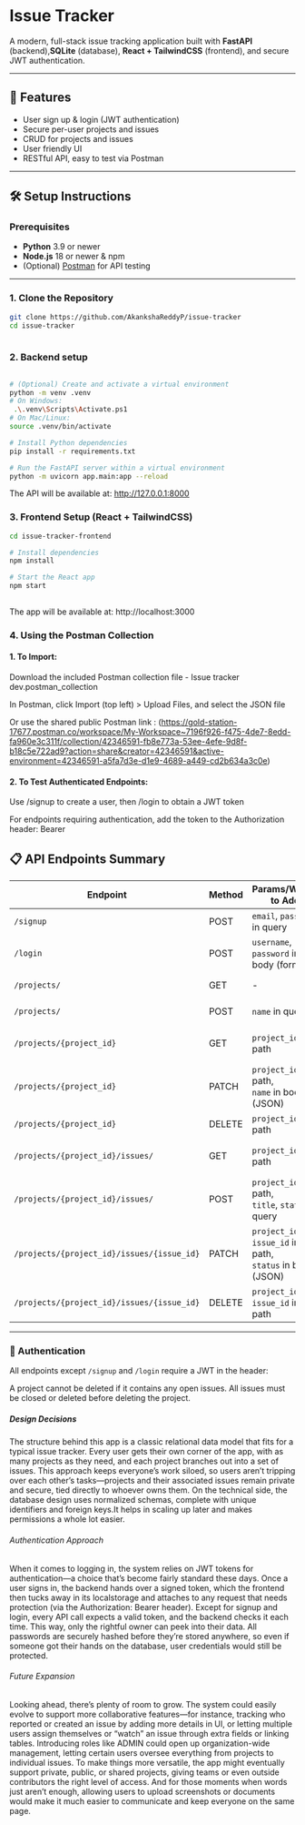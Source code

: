 # Issue Tracker

A modern, full-stack issue tracking application built with **FastAPI** (backend),**SQLite** (database), **React + TailwindCSS** (frontend), and secure JWT authentication.

---

## 🚀 Features

- User sign up & login (JWT authentication)
- Secure per-user projects and issues
- CRUD for projects and issues
- User friendly UI
- RESTful API, easy to test via Postman

---

## 🛠️ Setup Instructions

### Prerequisites

- **Python** 3.9 or newer
- **Node.js** 18 or newer & npm
- (Optional) [Postman](https://www.postman.com/) for API testing

---

### 1. Clone the Repository

```bash
git clone https://github.com/AkankshaReddyP/issue-tracker
cd issue-tracker
 
```
### 2. Backend setup

```bash

# (Optional) Create and activate a virtual environment
python -m venv .venv
# On Windows:
 .\.venv\Scripts\Activate.ps1
# On Mac/Linux:
source .venv/bin/activate

# Install Python dependencies
pip install -r requirements.txt

# Run the FastAPI server within a virtual environment
python -m uvicorn app.main:app --reload
```
The API will be available at: http://127.0.0.1:8000

### 3. Frontend Setup (React + TailwindCSS)

```bash
cd issue-tracker-frontend 

# Install dependencies
npm install

# Start the React app
npm start
 
```
The app will be available at: http://localhost:3000

### 4. Using the Postman Collection
#### 1. To Import:
Download the included Postman collection file - Issue tracker dev.postman_collection

In Postman, click Import (top left) > Upload Files, and select the JSON file

Or use the shared public Postman link :
(https://gold-station-17677.postman.co/workspace/My-Workspace~7196f926-f475-4de7-8edd-fa960e3c311f/collection/42346591-fb8e773a-53ee-4efe-9d8f-b18c5e722ad9?action=share&creator=42346591&active-environment=42346591-a5fa7d3e-d1e9-4689-a449-cd2b634a3c0e)

#### 2. To Test Authenticated Endpoints:
Use /signup to create a user, then /login to obtain a JWT token

For endpoints requiring authentication, add the token to the Authorization header:
Bearer <your-access-token>

## 📋 API Endpoints Summary

| Endpoint                                              | Method | Params/Where to Add            | Auth Required | Description                        |
| ----------------------------------------------------- | ------ | ------------------------------ | ------------- | ---------------------------------- |
| `/signup`                                             | POST   | `email`, `password` in query   | No            | Register a new user                |
| `/login`                                              | POST   | `username`, `password` in body (form) | No    | Obtain JWT access token            |
| `/projects/`                                          | GET    | -                              | Yes           | List all user projects             |
| `/projects/`                                          | POST   | `name` in query                | Yes           | Create a new project               |
| `/projects/{project_id}`                              | GET    | `project_id` in path           | Yes           | Get details for a single project   |
| `/projects/{project_id}`                              | PATCH  | `project_id` in path,<br>`name` in body (JSON) | Yes | Update a project's name            |
| `/projects/{project_id}`                              | DELETE | `project_id` in path           | Yes           | Delete a project                   |
| `/projects/{project_id}/issues/`                      | GET    | `project_id` in path           | Yes           | List all issues in a project       |
| `/projects/{project_id}/issues/`                      | POST   | `project_id` in path,<br>`title`, `status` in query | Yes | Create a new issue in a project    |
| `/projects/{project_id}/issues/{issue_id}`            | PATCH  | `project_id`, `issue_id` in path,<br>`status` in body (JSON) | Yes | Update an issue's status           |
| `/projects/{project_id}/issues/{issue_id}`            | DELETE | `project_id`, `issue_id` in path | Yes         | Delete an issue                    |

---

### 🔑 Authentication

All endpoints except `/signup` and `/login` require a JWT in the header:


A project cannot be deleted if it contains any open issues. All issues must be closed or deleted before deleting the project.

##### Design Decisions

The structure behind this app is a classic relational data model that fits for a typical issue tracker. Every user gets their own corner of the app, with as many projects as they need, and each project branches out into a set of issues. This approach keeps everyone’s work siloed, so users aren’t tripping over each other’s tasks—projects and their associated issues remain private and secure, tied directly to whoever owns them. On the technical side, the database design uses normalized schemas, complete with unique identifiers and foreign keys.It helps in scaling up later and makes permissions a whole lot easier.


###### Authentication Approach

When it comes to logging in, the system relies on JWT tokens for authentication—a choice that’s become fairly standard these days. Once a user signs in, the backend hands over a signed token, which the frontend then tucks away in its localstorage and attaches to any request that needs protection (via the Authorization: Bearer header). Except for signup and login, every API call expects a valid token, and the backend checks it each time. This way, only the rightful owner can peek into their data. All passwords are securely hashed before they’re stored anywhere, so even if someone got their hands on the database, user credentials would still be protected.

###### Future Expansion

Looking ahead, there’s plenty of room to grow. The system could easily evolve to support more collaborative features—for instance, tracking who reported or created an issue by adding more details in UI, or letting multiple users assign themselves or “watch” an issue through extra fields or linking tables. Introducing roles like ADMIN could open up organization-wide management, letting certain users oversee everything from projects to individual issues. To make things more versatile, the app might eventually support private, public, or shared projects, giving teams or even outside contributors the right level of access. And for those moments when words just aren’t enough, allowing users to upload screenshots or documents would make it much easier to communicate and keep everyone on the same page.




